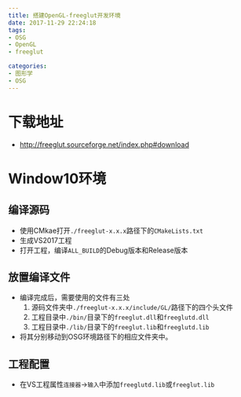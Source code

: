 ```yaml
---
title: 搭建OpenGL-freeglut开发环境
date: 2017-11-29 22:24:18
tags:
- OSG
- OpenGL
- freeglut

categories:
- 图形学
- OSG
---
```


# 下载地址

* http://freeglut.sourceforge.net/index.php#download

# Window10环境

## 编译源码
* 使用CMkae打开`./freeglut-x.x.x`路径下的`CMakeLists.txt`
* 生成VS2017工程
* 打开工程，编译`ALL_BUILD`的Debug版本和Release版本

## 放置编译文件

* 编译完成后，需要使用的文件有三处
    1. 源码文件夹中`./freeglut-x.x.x/include/GL/`路径下的四个头文件
    2. 工程目录中`./bin/`目录下的`freeglut.dll`和`freeglutd.dll`
    3. 工程目录中`./lib/`目录下的`freeglut.lib`和`freeglutd.lib`
* 将其分别移动到OSG环境路径下的相应文件夹中。

## 工程配置

* 在VS工程属性`连接器`->`输入`中添加`freeglutd.lib`或`freeglut.lib`